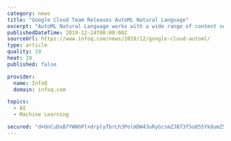 ```yaml
---
category: news
title: "Google Cloud Team Releases AutoML Natural Language"
excerpt: "AutoML Natural Language works with a wide range of content such as collections of articles, scanned PDFs, or previously archived records. There are three steps in how the tool works: AutoML ..."
publishedDateTime: 2019-12-24T00:00:00Z
sourceUrl: https://www.infoq.com/news/2019/12/google-cloud-automl/
type: article
quality: 19
heat: 19
published: false

provider:
  name: InfoQ
  domain: infoq.com

topics:
  - AI
  - Machine Learning

secured: "d+UnCuDxB7YWNhPl+drplyTbrLh3PolmDW43uRyGcsmZJB73f5o855Yk8umZS9wovMo4tNTWzKZrQF2yeKCrGW4/x45Qu8vMAe7xp4JUy4cAB3wwMr3GKWsexDR4PJYasCOhI+Vyvuy27Ngkmdg65WTTgz2mZaEPZ2+ZHYVSvOJ1S1ZRcAS1K8d/O7sboH7xDmX618AAfU46VA7gSeqKbC9XC7QJjSgDJOfSX864JB+RMMLmbSI8IMRxT2hlTpIoJEDDw+i4vtCytO6p+aAH8qXm1G0l/H7Gmn6XVWTKOkw=;iXmVfVQAy3qCrDMvGTmWog=="
---
```


